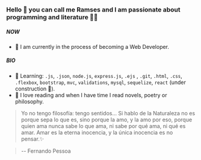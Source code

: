 ### Hello 👋 you can call me Ramses and I am passionate about programming and literature 📖💖

##### NOW

-   💎 I am currently in the process of becoming a Web Developer.

##### BIO

-   📌 Learning: `.js`, `.json`, `node.js`, `express.js`, `.ejs` , `.git`, `.html`, `.css`, `.flexbox`, `bootstrap`, `mvc`, `validations`, `mysql`, `sequelize`, `react` (under construction 📂).
-   📕 I love reading and when I have time I read novels, poetry or philosophy.

> Yo no tengo filosofía: tengo sentidos…
> Si hablo de la Naturaleza no es porque sepa lo que es, sino porque la amo, y la amo por eso,
> porque quien ama nunca sabe lo que ama,
> ni sabe por qué ama, ni qué es amar.
> Amar es la eterna inocencia,
> y la única inocencia es no pensar.✨

>-- Fernando Pessoa
